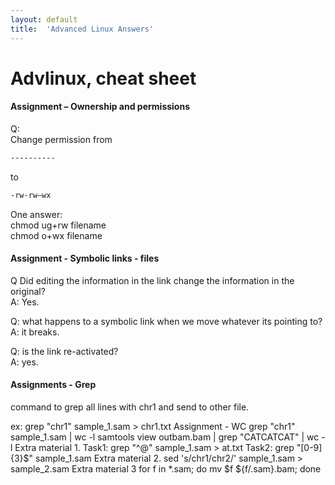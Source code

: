 ```yaml
---
layout: default
title:  'Advanced Linux Answers'
---
```


# Advlinux, cheat sheet

#### Assignment – Ownership and permissions

Q:  
Change permission from 

```bash
----------
```

to

```bash
-rw-rw—wx
```

One answer:  
chmod ug+rw filename  
chmod o+wx filename  

#### Assignment - Symbolic links - files
Q Did editing the information in the link change the information in the original?  
A: Yes.

Q: what happens to a symbolic link when we move whatever its pointing to?  
A: it breaks.

Q: is the link re-activated?  
A: yes.

#### Assignments - Grep
command to grep all lines with chr1 and send to other file.

ex:
grep "chr1" sample_1.sam > chr1.txt
Assignment - WC
grep "chr1" sample_1.sam | wc -l
samtools view outbam.bam | grep "CATCATCAT" | wc -l
Extra material 1.
Task1: grep "^@" sample_1.sam > at.txt
Task2: grep "[0-9]\{3\}$" sample_1.sam
Extra material 2.
sed 's/chr1/chr2/' sample_1.sam > sample_2.sam
Extra material 3
for f in *.sam; do mv $f ${f/.sam}.bam; done
